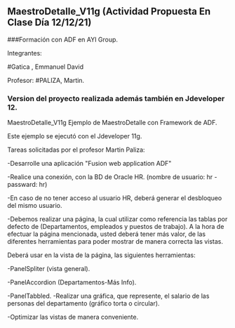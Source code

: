 



## MaestroDetalle_V11g (Actividad Propuesta En Clase Día  12/12/21)
  ###Formación con ADF en AYI Group.

Integrantes:
  
  #Gatica , Emmanuel David
  
Profesor:
  #PALIZA, Martin.

### Version del proyecto realizada además también en Jdeveloper 12.
MaestroDetalle_V11g
Ejemplo de MaestroDetalle con Framework de ADF.

Este ejemplo se ejecutó con el Jdeveloper 11g.

Tareas solicitadas por el profesor Martin Paliza:

-Desarrolle una aplicación "Fusion web application ADF"

-Realice una conexión, con la BD de Oracle HR. (nombre de usuario: hr - passward: hr)

-En caso de no tener acceso al usuario HR, deberá generar el desbloqueo del mismo usuario.

-Debemos realizar una página, la cual utilizar como referencia las tablas por defecto de (Departamentos, empleados y puestos de trabajo). A la hora de efectuar la página mencionada, usted deberá tener más valor, de las diferentes herramientas para poder mostrar de manera correcta las vistas.

Deberá usar en la vista de la página, las siguientes herramientas:

-PanelSpliter (vista general).

-PanelAccordion (Departamentos-Más Info).

-PanelTabbled. -Realizar una gráfica, que represente, el salario de las personas del departamento (gráfico torta o circular).

-Optimizar las vistas de manera conveniente.
